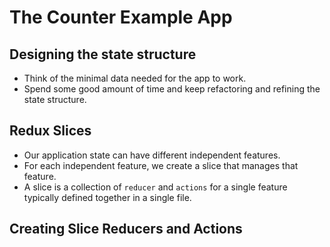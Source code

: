 # The Counter Example App


## Designing the state structure

- Think of the minimal data needed for the app to work.
- Spend some good amount of time and keep refactoring and refining the state structure.


## Redux Slices

- Our application state can have different independent features.
- For each independent feature, we create a slice that manages that feature.
- A slice is a collection of `reducer` and `actions` for a single feature typically defined together in a single file.

## Creating Slice Reducers and Actions
